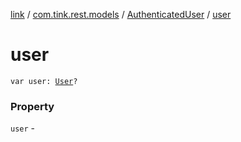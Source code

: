 [link](../../index.md) / [com.tink.rest.models](../index.md) / [AuthenticatedUser](index.md) / [user](./user.md)

# user

`var user: `[`User`](../-user/index.md)`?`

### Property

`user` - 